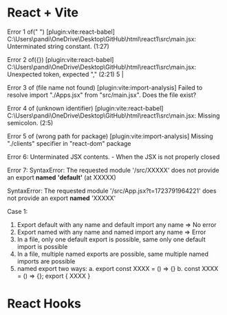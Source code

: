 # React + Vite

Error 1 of(" ")
[plugin:vite:react-babel] C:\Users\pandi\OneDrive\Desktop\GitHub\html\react1\src\main.jsx: Unterminated string constant. (1:27)

Error 2 of({})
[plugin:vite:react-babel] C:\Users\pandi\OneDrive\Desktop\GitHub\html\react1\src\main.jsx: Unexpected token, expected "," (2:21)
  5 |

Error 3 of (file name not found)
[plugin:vite:import-analysis] Failed to resolve import "./Apps.jsx" from "src/main.jsx". Does the file exist?

Error 4 of (unknown identifier)
[plugin:vite:react-babel] C:\Users\pandi\OneDrive\Desktop\GitHub\html\react1\src\main.jsx: Missing semicolon. (2:5)

Error 5 of (wrong path for package)
[plugin:vite:import-analysis] Missing "./clients" specifier in "react-dom" package

Error 6:
Unterminated JSX contents. - When the JSX is not properly closed

Error 7:
SyntaxError: The requested module '/src/XXXXX' does not provide an export **named** **'default'** (at XXXXX)

SyntaxError: The requested module '/src/App.jsx?t=1723791964221' does not provide an export **named** 'XXXXX'

Case 1:
1. Export default with any name and default import any name => No error
2. Export named with any name and named import any name => Error
3. In a file, only one default export is possible, same only one default import is possible
4. In a file, multiple named exports are possible, same multiple named imports are possible
5. named export two ways:
  a. export const XXXX = () => {}
  b. const XXXX = () => {}; export { XXXX }



  # React Hooks
  